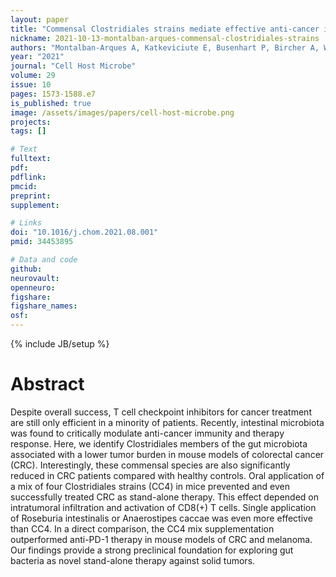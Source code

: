 ```yaml
---
layout: paper
title: "Commensal Clostridiales strains mediate effective anti-cancer immune response against solid tumors"
nickname: 2021-10-13-montalban-arques-commensal-clostridiales-strains
authors: "Montalban-Arques A, Katkeviciute E, Busenhart P, Bircher A, Wirbel J, Zeller G, Morsy Y, Borsig L, Glaus Garzon JF, Muller A, Arnold IC, Artola-Boran M, Krauthammer M, Sintsova A, Zamboni N, Leventhal GE, Berchtold L, de Wouters T, Rogler G, Baebler K, Schwarzfischer M, Hering L, Olivares-Rivas I, Atrott K, Gottier C, Lang S, Boyman O, Fritsch R, Manz MG, Spalinger MR, Scharl M"
year: "2021"
journal: "Cell Host Microbe"
volume: 29
issue: 10
pages: 1573-1588.e7
is_published: true
image: /assets/images/papers/cell-host-microbe.png
projects:
tags: []

# Text
fulltext:
pdf:
pdflink:
pmcid: 
preprint:
supplement:

# Links
doi: "10.1016/j.chom.2021.08.001"
pmid: 34453895

# Data and code
github:
neurovault:
openneuro:
figshare:
figshare_names:
osf:
---
```

{% include JB/setup %}

# Abstract

Despite overall success, T cell checkpoint inhibitors for cancer treatment are still only efficient in a minority of patients. Recently, intestinal microbiota was found to critically modulate anti-cancer immunity and therapy response. Here, we identify Clostridiales members of the gut microbiota associated with a lower tumor burden in mouse models of colorectal cancer (CRC). Interestingly, these commensal species are also significantly reduced in CRC patients compared with healthy controls. Oral application of a mix of four Clostridiales strains (CC4) in mice prevented and even successfully treated CRC as stand-alone therapy. This effect depended on intratumoral infiltration and activation of CD8(+) T cells. Single application of Roseburia intestinalis or Anaerostipes caccae was even more effective than CC4. In a direct comparison, the CC4 mix supplementation outperformed anti-PD-1 therapy in mouse models of CRC and melanoma. Our findings provide a strong preclinical foundation for exploring gut bacteria as novel stand-alone therapy against solid tumors.
